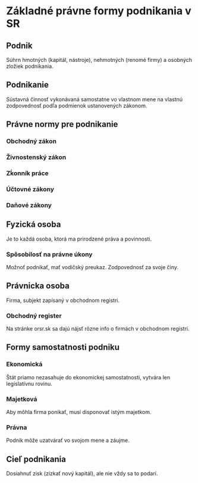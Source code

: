 # Základné právne formy podnikania v SR

## Podnik

Súhrn hmotných (kapitál, nástroje), nehmotných (renomé firmy) a osobných zložiek podnikania.

## Podnikanie

Sústavná činnosť vykonávaná samostatne vo vlastnom mene na vlastnú zodpovednosť podľa podmienok ustanovených zákonom.

## Právne normy pre podnikanie

### Obchodný zákon

### Živnostenský zákon

### Zḱonník práce

### Účtovné zákony

### Daňové zákony

## Fyzická osoba

Je to každá osoba, ktorá ma prirodzené práva a povinnosti.

### Spôsobilosť na právne úkony

Možnoť podnikať, mať vodičský preukaz. Zodpovednosť za svoje činy.

## Právnicka osoba

Firma, subjekt zapísaný v obchodnom registri.

### Obchodný register

Na stránke orsr.sk sa dajú nájsť rôzne info o firmách v obchodnom registri.

## Formy samostatnosti podniku

### Ekonomická

Štát priamo nezasahuje do ekonomickej samostatnosti, vytvára len legislatívnu rovinu.

### Majetková

Aby môhla firma ponikať, musí disponovať istým majetkom.

### Právna

Podnik môže uzatvárať vo svojom mene a záujme.

## Cieľ podnikania

Dosiahnuť zisk (zízkať nový kapitál), ale nie vždy sa to podarí.
